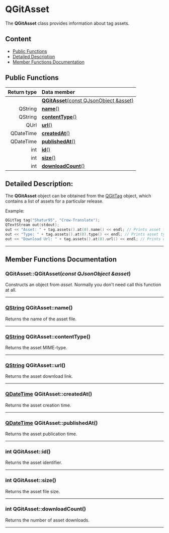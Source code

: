 # QGitAsset

The **QGitAsset** class provides information about tag assets.

## Content

* [Public Functions](#public-functions)
* [Detailed Description](#detailed-description)
* [Member Functions Documentation](#member-functions-documentation)

## Public Functions

| Return type | Data member                                                                       |
|------------:|:----------------------------------------------------------------------------------|
|             | [**QGitAsset**(const QJsonObject &asset)](#c1) |
| QString     | [**name**()](#name)                                                               |
| QString     | [**contentType**()](#content-type)                                                |
| QUrl        | [**url**()](#url)                                                                 |
| QDateTime   | [**createdAt**()](#created-at)                                                    |
| QDateTime   | [**publishedAt**()](#published-at)                                                |
| int         | [**id**()](#id)                                                                   |
| int         | [**size**()](#size)                                                               |
| int         | [**downloadCount**()](#download-count)                                            |

## Detailed Description:

The **QGitAsset** object can be obtained from the [QGitTag](docs/QGitTag.md "Class documentation") object, which contains a list of assets for a particular release.

Example:
```cpp
QGitTag tag("Shatur95", "Crow-Translate");
QTextStream out(stdout);
out << "Asset: " + tag.assets().at(0).name() << endl; // Prints asset filename
out << "Type: " + tag.assets().at(0).type() << endl; // Prints asset type
out << "Download Url: " + tag.assets().at(0).url() << endl; // Prints download link
```
---

## Member Functions Documentation

### <a id='c1'/> QGitAsset::QGitAsset(*const QJsonObject &asset*)
Constructs an object from *asset*. Normally you don't need call this function at all.
___

### <a id='name'/> [QString](http://doc.qt.io/qt-5/qstring.html "Qt Documentation") QGitAsset::name()
Returns the name of the asset file.
___

### <a id='content-type'/> [QString](http://doc.qt.io/qt-5/qstring.html "Qt Documentation") QGitAsset::contentType()
Returns the asset MIME-type.
___

### <a id='url'/> [QString](http://doc.qt.io/qt-5/qstring.html "Qt Documentation") QGitAsset::url()
Returns the asset download link.
___

### <a id='created-at'/> [QDateTime](https://doc.qt.io/qt-5/qdatetime.html "Qt Documentation") QGitAsset::createdAt()
Returns the asset creation time.
___

### <a id='published-at'/> [QDateTime](https://doc.qt.io/qt-5/qdatetime.html "Qt Documentation") QGitAsset::publishedAt()
Returns the asset publication time.
___

### <a id='id'/> int QGitAsset::id()
Returns the asset identifier.
___

### <a id='size'/> int QGitAsset::size()
Returns the asset file size.
___

### <a id='download-count'/> int QGitAsset::downloadCount()
Returns the number of asset downloads.
___
